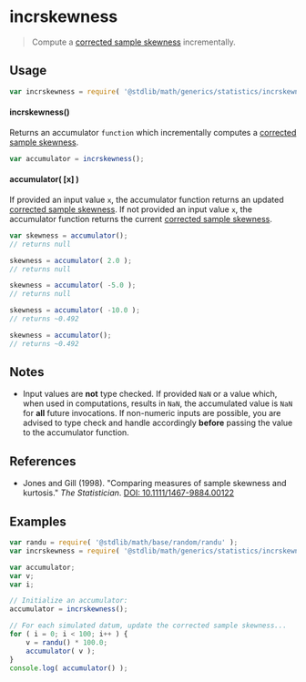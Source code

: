 incrskewness
===

> Compute a [corrected sample skewness][sample-skewness] incrementally.


<!-- <usage> -->

## Usage

``` javascript
var incrskewness = require( '@stdlib/math/generics/statistics/incrskewness' );
```

#### incrskewness()

Returns an accumulator `function` which incrementally computes a [corrected sample skewness][sample-skewness].

``` javascript
var accumulator = incrskewness();
```

#### accumulator( \[x\] )

If provided an input value `x`, the accumulator function returns an updated [corrected sample skewness][sample-skewness]. If not provided an input value `x`, the accumulator function returns the current [corrected sample skewness][sample-skewness].

``` javascript
var skewness = accumulator();
// returns null

skewness = accumulator( 2.0 );
// returns null

skewness = accumulator( -5.0 );
// returns null

skewness = accumulator( -10.0 );
// returns ~0.492

skewness = accumulator();
// returns ~0.492
```

<!-- </usage> -->


<!-- <notes> -->

## Notes

* Input values are __not__ type checked. If provided `NaN` or a value which, when used in computations, results in `NaN`, the accumulated value is `NaN` for __all__ future invocations. If non-numeric inputs are possible, you are advised to type check and handle accordingly __before__ passing the value to the accumulator function.

<!-- </notes> -->


<!-- <references> -->

## References

* Jones and Gill (1998). "Comparing measures of sample skewness and kurtosis." *The Statistician*. [DOI: 10.1111/1467-9884.00122][ref-link]

<!-- </references> -->


<!-- <examples> -->

## Examples

``` javascript
var randu = require( '@stdlib/math/base/random/randu' );
var incrskewness = require( '@stdlib/math/generics/statistics/incrskewness' );

var accumulator;
var v;
var i;

// Initialize an accumulator:
accumulator = incrskewness();

// For each simulated datum, update the corrected sample skewness...
for ( i = 0; i < 100; i++ ) {
    v = randu() * 100.0;
    accumulator( v );
}
console.log( accumulator() );
```

<!-- </examples> -->


<!-- <links> -->

[sample-skewness]: https://en.wikipedia.org/wiki/Skewness
[ref-link]: http://onlinelibrary.wiley.com/doi/10.1111/1467-9884.00122/

<!-- </links> -->
